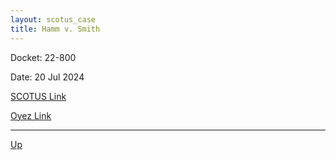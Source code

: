 ```yaml
---
layout: scotus_case
title: Hamm v. Smith
---
```


Docket: 22-800

Date: 20 Jul 2024

[SCOTUS Link](https://www.supremecourt.gov/opinions/23pdf/602us1r41_h3dj.pdf)

[Oyez Link](https://www.oyez.org/cases/2024/22-800)

---

[Up](./README.md)